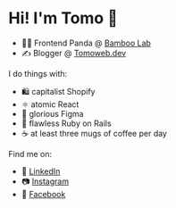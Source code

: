 # Hi! I'm Tomo 👋

- 👨‍💻 Frontend Panda @ [Bamboo Lab](https://bamboolab.eu)
- ✍ Blogger @ [Tomoweb.dev](https://tomoweb.dev)

I do things with:

- 🛍 capitalist Shopify
- ⚛ atomic React
- 🎨 glorious Figma
- 💎 flawless Ruby on Rails
- ☕ at least three mugs of coffee per day

Find me on:

- 🔗 [LinkedIn](https://www.linkedin.com/in/tomislavkaucic/)
- 📷 [Instagram](https://www.instagram.com/typical.tomo/)
- 👤 [Facebook](https://web.facebook.com/Tomoweb.dev)
